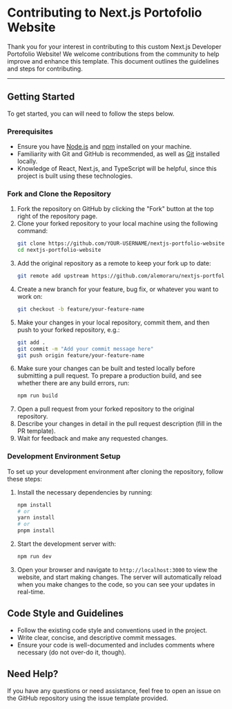 # Contributing to Next.js Portofolio Website

Thank you for your interest in contributing to this custom Next.js Developer Portofolio Website!
We welcome contributions from the community to help improve and enhance this template.
This document outlines the guidelines and steps for contributing.

---

## Getting Started

To get started, you can will need to follow the steps below.

### Prerequisites

- Ensure you have [Node.js](https://nodejs.org/) and [npm](https://www.npmjs.com/) installed on your machine.
- Familiarity with Git and GitHub is recommended, as well as [Git](https://git-scm.com/) installed locally.
- Knowledge of React, Next.js, and TypeScript will be helpful, since this project is built using these technologies.

### Fork and Clone the Repository

1. Fork the repository on GitHub by clicking the "Fork" button at the top right of the repository page.
2. Clone your forked repository to your local machine using the following command:
    ```bash
    git clone https://github.com/YOUR-USERNAME/nextjs-portfolio-website.git
    cd nextjs-portfolio-website
    ```
3. Add the original repository as a remote to keep your fork up to date:
    ```bash
    git remote add upstream https://github.com/alemoraru/nextjs-portfolio-website.git
    ```
4. Create a new branch for your feature, bug fix, or whatever you want to work on:
    ```bash
    git checkout -b feature/your-feature-name
    ```
5. Make your changes in your local repository, commit them, and then push to your forked repository, e.g.:
    ```bash
    git add .
    git commit -m "Add your commit message here"
    git push origin feature/your-feature-name
    ```
6. Make sure your changes can be built and tested locally before submitting a pull request.
   To prepare a production build, and see whether there are any build errors, run:
   ```bash
   npm run build
   ```
7. Open a pull request from your forked repository to the original repository.
8. Describe your changes in detail in the pull request description (fill in the PR template).
9. Wait for feedback and make any requested changes.

### Development Environment Setup

To set up your development environment after cloning the repository, follow these steps:

1. Install the necessary dependencies by running:
    ```bash
    npm install
    # or
    yarn install
    # or
    pnpm install
    ```
2. Start the development server with:
    ```bash
    npm run dev
    ```
3. Open your browser and navigate to `http://localhost:3000` to view the website, and start making changes. The server
   will automatically reload when you make changes to the code, so you can see your updates in real-time.

## Code Style and Guidelines

- Follow the existing code style and conventions used in the project.
- Write clear, concise, and descriptive commit messages.
- Ensure your code is well-documented and includes comments where necessary (do not over-do it, though).

## Need Help?

If you have any questions or need assistance, feel free to open an issue on the GitHub repository using
the issue template provided.
